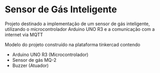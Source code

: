 # Sensor de Gás Inteligente
Projeto destinado a implementação de um sensor de gás inteligente, utilizando o microcontrolador Arduino UNO R3 e a comunicação com a internet via MQTT

Modelo do projeto construído na plataforma tinkercad contendo

 - Arduino UNO R3 (Microcontrolador) 
 - Sensor de gás MQ-2
 - Buzzer (Atuador)
